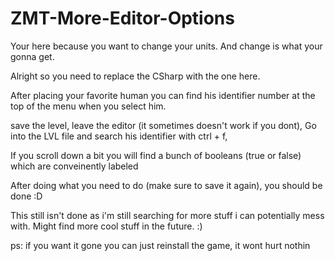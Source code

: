 # ZMT-More-Editor-Options

Your here because you want to change your units. And change is what your gonna get.

Alright so you need to replace the CSharp with the one here.

After placing your favorite human you can find his identifier number at the top of the menu when you select him.

save the level, leave the editor (it sometimes doesn't work if you dont), Go into the LVL file and search his identifier with ctrl + f,

If you scroll down a bit you will find a bunch of booleans (true or false) which are conveinently labeled

After doing what you need to do (make sure to save it again), you should be done :D




This still isn't done as i'm still searching for more stuff i can potentially mess with. Might find more cool stuff in the future. :)

ps: if you want it gone you can just reinstall the game, it wont hurt nothin


